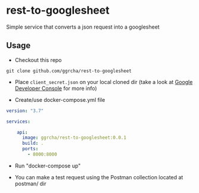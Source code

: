 # rest-to-googlesheet
Simple service that converts a json request into a googlesheet

## Usage

* Checkout this repo 

```
git clone github.com/ggrcha/rest-to-googlesheet

```

* Place `client_secret.json` on your local cloned dir (take a look at [Google Developer Console](https://console.developers.google.com/project) for more info)

* Create/use docker-compose.yml file

```yml
version: "3.7"

services:

    api:
      image: ggrcha/rest-to-googlesheet:0.0.1
      build: .
      ports:
        - 8000:8000
```
* Run "docker-compose up"

* You can make a test request using the Postman collection located at postman/ dir